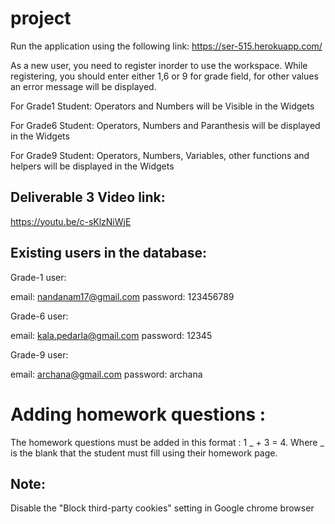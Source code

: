 # project

Run the application using the following link:
https://ser-515.herokuapp.com/

As a new user, you need to register inorder to use the workspace. 
While registering, you should enter either 1,6 or 9 for grade field, for other values an error message will be displayed.

For Grade1 Student:
Operators and Numbers will be Visible in the Widgets

For Grade6 Student:
Operators, Numbers and Paranthesis will be displayed in the Widgets

For Grade9 Student:
Operators, Numbers, Variables, other functions and helpers will be displayed in the Widgets


Deliverable 3 Video link: 
---

https://youtu.be/c-sKlzNiWjE


Existing users in the database:
-
Grade-1 user:

email: nandanam17@gmail.com
password: 123456789

Grade-6 user:

email: kala.pedarla@gmail.com
password: 12345

Grade-9 user:

email: archana@gmail.com
password: archana

# Adding homework questions :
  The homework questions must be added in this format : 1 _ + 3 = 4. Where _ is the blank that the student must fill using their homework page.
  
  
  
Note:
--
Disable the "Block third-party cookies" setting in Google chrome browser
